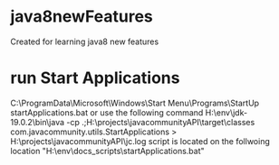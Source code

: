 # java8newFeatures
Created for learning java8 new features

# run Start Applications
C:\ProgramData\Microsoft\Windows\Start Menu\Programs\StartUp
startApplications.bat
or use the following command
H:\env\jdk-19.0.2\bin\java -cp .;H:\projects\javacommunityAPI\target\classes com.javacommunity.utils.StartApplications > H:\projects\javacommunityAPI\jc.log
script is located on the follwoing location
"H:\env\docs_scripts\startApplications.bat"
